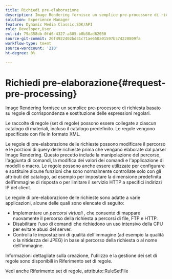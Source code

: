 ```yaml
---
title: Richiedi pre-elaborazione
description: Image Rendering fornisce un semplice pre-processore di richiesta basato su regole di corrispondenza e sostituzione delle espressioni regolari.
solution: Experience Manager
feature: Dynamic Media Classic,SDK/API
role: Developer,User
exl-id: 79a358db-0fd6-4327-a305-b0b38ad62050
source-git-commit: 20f4922402bd31c71ae650a01597b574220809fa
workflow-type: tm+mt
source-wordcount: '210'
ht-degree: 0%

---
```


# Richiedi pre-elaborazione{#request-pre-processing}

Image Rendering fornisce un semplice pre-processore di richiesta basato su regole di corrispondenza e sostituzione delle espressioni regolari.

Le raccolte di regole (set di regole) possono essere collegate a ciascun catalogo di materiali, incluso il catalogo predefinito. Le regole vengono specificate con file in formato XML.

Le regole di pre-elaborazione delle richieste possono modificare il percorso e le porzioni di query delle richieste prima che vengano elaborate dal parser Image Rendering. Questo precetto include la manipolazione del percorso, l&#39;aggiunta di comandi, la modifica dei valori dei comandi e l&#39;applicazione di modelli o macro. Le regole possono anche essere utilizzate per configurare e sostituire alcune funzioni che sono normalmente controllate solo con gli attributi del catalogo, ad esempio per impostare la dimensione predefinita dell’immagine di risposta o per limitare il servizio HTTP a specifici indirizzi IP del client.

Le regole di pre-elaborazione delle richieste sono adatte a varie applicazioni, alcune delle quali sono elencate di seguito:

* Implementare un *percorsi virtuali* , che consente di mappare nuovamente il percorso della richiesta a percorsi di file, FTP e HTTP.
* Disabilitare l&#39;uso di comandi che richiedono un uso intensivo della CPU per evitare abusi del server.
* Controlla le impostazioni di qualità dell&#39;immagine (ad esempio la qualità o la nitidezza dei JPEG) in base al percorso della richiesta o al nome dell&#39;immagine.

Informazioni dettagliate sulla creazione, l&#39;utilizzo e la gestione dei set di regole sono disponibili in Riferimento set di regole.

Vedi anche Riferimento set di regole, attributo::RuleSetFile
